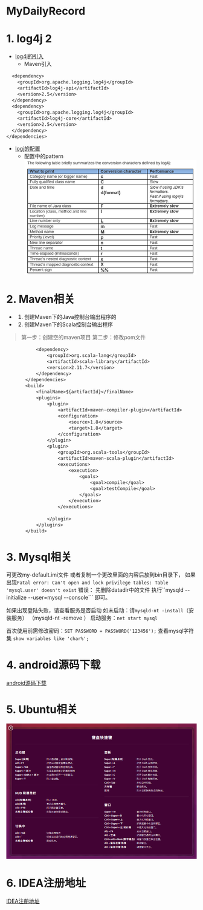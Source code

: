 # MyDailyRecord
# 1. log4j 2
* [log4j的引入](https://logging.apache.org/log4j/2.x/maven-artifacts.html)   
  * Maven引入
```<dependencies>
  <dependency>
    <groupId>org.apache.logging.log4j</groupId>
    <artifactId>log4j-api</artifactId>
    <version>2.5</version>
  </dependency>
  <dependency>
    <groupId>org.apache.logging.log4j</groupId>
    <artifactId>log4j-core</artifactId>
    <version>2.5</version>
  </dependency>
</dependencies>
```
* [logj的配置](https://logging.apache.org/log4j/2.x/manual/configuration.html)
  * 配置中的pattern
  ![](/Image/log4j-pattern.png)

#  2. Maven相关
* 1. 创建Maven下的Java控制台输出程序的
* 2. 创建Maven下的Scala控制台输出程序
> 第一步：创建空的maven项目
> 第二步：修改pom文件
```<dependencies>
           <dependency>
               <groupId>org.scala-lang</groupId>
               <artifactId>scala-library</artifactId>
               <version>2.11.7</version>
           </dependency>
       </dependencies>
       <build>
           <finalName>${artifactId}</finalName>
           <plugins>
               <plugin>
                   <artifactId>maven-compiler-plugin</artifactId>
                   <configuration>
                       <source>1.8</source>
                       <target>1.8</target>
                   </configuration>
               </plugin>
               <plugin>
                   <groupId>org.scala-tools</groupId>
                   <artifactId>maven-scala-plugin</artifactId>
                   <executions>
                       <execution>
                           <goals>
                               <goal>compile</goal>
                               <goal>testCompile</goal>
                           </goals>
                       </execution>
                   </executions>

               </plugin>
           </plugins>
       </build>
```
# 3. Mysql相关
可更改my-default.imi文件 或者复制一个更改里面的内容后放到bin目录下，
如果出现```Fatal error: Can't open and lock privilege tables: Table 'mysql.user' doesn't exist``` 错误：
先删除datadir中的文件
执行``mysqld --initialize --user=mysql --console``` 即可。

如果出现登陆失败，请查看服务是否启动
如未启动：请```mysqld-nt -install```（安装服务） （mysqld-nt -remove ）
启动服务：```net start mysql```

首次使用前需修改密码：````SET PASSWORD = PASSWORD('123456');````
查看mysql字符集 ```show variables like 'char%';```

# 4. android源码下载
[android源码下载](https://source.android.com/source/downloading.html)

# 5. Ubuntu相关
![](/Image/ubuntu常用快捷键.png)
# 6. IDEA注册地址
[IDEA注册地址](http://idea.lanyus.com/)
